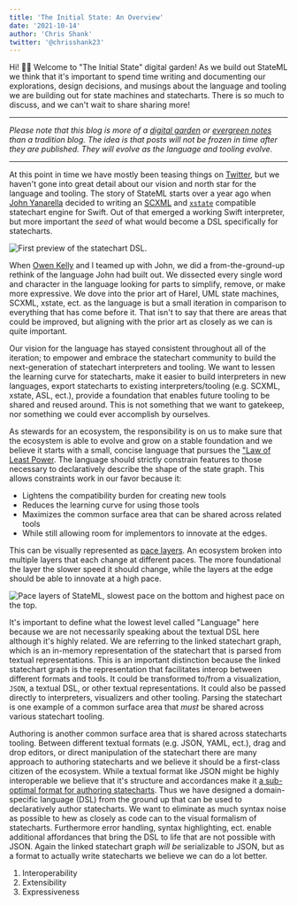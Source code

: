 ```yaml
---
title: 'The Initial State: An Overview'
date: '2021-10-14'
author: 'Chris Shank'
twitter: '@chrisshank23'
---
```


<!-- this draft is abandoned, it needs a smaller scope.  -->

Hi! 👋🏼 Welcome to "The Initial State" digital garden! As we build out StateML we think that it's important to spend time writing and documenting our explorations, design decisions, and musings about the language and tooling we are building out for state machines and statecharts. There is so much to discuss, and we can't wait to share sharing more!

---

_Please note that this blog is more of a [digital garden](https://maggieappleton.com/garden-history) or [evergreen notes](https://notes.andymatuschak.org/Evergreen_notes) than a tradition blog. The idea is that posts will not be frozen in time after they are published. They will evolve as the language and tooling evolve._

---

At this point in time we have mostly been teasing things on [Twitter](https://www.twitter.com/stateml_org), but we haven't gone into great detail about our vision and north star for the language and tooling. The story of StateML starts over a year ago when [John Yanarella](https://twitter.com/johnyanarella) decided to writing an [SCXML](https://www.w3.org/TR/scxml/) and [`xstate`](https://github.com/statelyai/xstate) compatible statechart engine for Swift. Out of that emerged a working Swift interpreter, but more important the _seed_ of what would become a DSL specifically for statecharts.

![First preview of the statechart DSL.](/statesml-preview.png)

When [Owen Kelly](https://twitter.com/ojkelly) and I teamed up with John, we did a from-the-ground-up rethink of the language John had built out. We dissected every single word and character in the language looking for parts to simplify, remove, or make more expressive. We dove into the prior art of Harel, UML state machines, SCXML, xstate, ect. as the language is but a small iteration in comparison to everything that has come before it. That isn't to say that there are areas that could be improved, but aligning with the prior art as closely as we can is quite important.

<!-- This flow between paragraphs is off -->

Our vision for the language has stayed consistent throughout all of the iteration; to empower and embrace the statechart community to build the next-generation of statechart interpreters and tooling. We want to lessen the learning curve for statecharts, make it easier to build interpreters in new languages, export statecharts to existing interpreters/tooling (e.g. SCXML, xstate, ASL, ect.), provide a foundation that enables future tooling to be shared and reused around. This is not something that we want to gatekeep, nor something we could ever accomplish by ourselves.

As stewards for an ecosystem, the responsibility is on us to make sure that the ecosystem is able to evolve and grow on a stable foundation and we believe it starts with a small, concise language that pursues the ["Law of Least Power](https://www.w3.org/2001/tag/doc/leastPower.html). The language should strictly constrain features to those necessary to declaratively describe the shape of the state graph. This allows constraints work in our favor because it:

- Lightens the compatibility burden for creating new tools
- Reduces the learning curve for using those tools
- Maximizes the common surface area that can be shared across related tools
- While still allowing room for implementors to innovate at the edges.

This can be visually represented as [pace layers](https://blog.longnow.org/02015/01/27/stewart-brand-pace-layers-thinking-at-the-interval/). An ecosystem broken into multiple layers that each change at different paces. The more foundational the layer the slower speed it should change, while the layers at the edge should be able to innovate at a high pace.

![Pace layers of StateML, slowest pace on the bottom and highest pace on the top.](/stateml-pace-layers.png)

It's important to define what the lowest level called "Language" here because we are not necessarily speaking about the textual DSL here although it's highly related. We are referring to the linked statechart graph, which is an in-memory representation of the statechart that is parsed from textual representations. This is an important distinction because the linked statechart graph is the representation that facilitates interop between different formats and tools. It could be transformed to/from a visualization, `JSON`, a textual DSL, or other textual representations. It could also be passed directly to interpreters, visualizers and other tooling. Parsing the statechart is one example of a common surface area that _must_ be shared across various statechart tooling.

<!-- Display statechart projection image -->

Authoring is another common surface area that is shared across statecharts tooling. Between different textual formats (e.g. JSON, YAML, ect.), drag and drop editors, or direct manipulation of the statechart there are many approach to authoring statecharts and we believe it should be a first-class citizen of the ecosystem. While a textual format like JSON might be highly interoperable we believe that it's structure and accordances make it [a sub-optimal format for authoring statecharts](#). Thus we have designed a domain-specific language (DSL) from the ground up that can be used to declaratively author statecharts. We want to eliminate as much syntax noise as possible to hew as closely as code can to the visual formalism of statecharts. Furthermore error handling, syntax highlighting, ect. enable additional affordances that bring the DSL to life that are not possible with JSON. Again the linked statechart graph _will be_ serializable to JSON, but as a format to actually write statecharts we believe we can do a lot better.

1. Interoperability
1. Extensibility
1. Expressiveness
